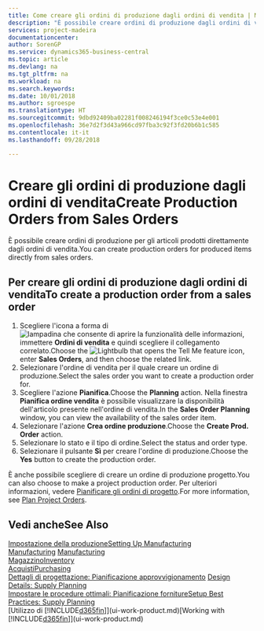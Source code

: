 ```yaml
---
title: Come creare gli ordini di produzione dagli ordini di vendita | Microsoft Docs
description: "È possibile creare ordini di produzione dagli ordini di vendita nell'area di applicazione Vendite e marketing."
services: project-madeira
documentationcenter: 
author: SorenGP
ms.service: dynamics365-business-central
ms.topic: article
ms.devlang: na
ms.tgt_pltfrm: na
ms.workload: na
ms.search.keywords: 
ms.date: 10/01/2018
ms.author: sgroespe
ms.translationtype: HT
ms.sourcegitcommit: 9dbd92409ba02281f008246194f3ce0c53e4e001
ms.openlocfilehash: 36e7d2f3d43a966cd97fba3c92f3fd20b6b1c585
ms.contentlocale: it-it
ms.lasthandoff: 09/28/2018

---
```

# <a name="create-production-orders-from-sales-orders"></a><span data-ttu-id="9cb0b-103">Creare gli ordini di produzione dagli ordini di vendita</span><span class="sxs-lookup"><span data-stu-id="9cb0b-103">Create Production Orders from Sales Orders</span></span>
<span data-ttu-id="9cb0b-104">È possibile creare ordini di produzione per gli articoli prodotti direttamente dagli ordini di vendita.</span><span class="sxs-lookup"><span data-stu-id="9cb0b-104">You can create production orders for produced items directly from sales orders.</span></span>  

## <a name="to-create-a-production-order-from-a-sales-order"></a><span data-ttu-id="9cb0b-105">Per creare gli ordini di produzione dagli ordini di vendita</span><span class="sxs-lookup"><span data-stu-id="9cb0b-105">To create a production order from a sales order</span></span>  

1.  <span data-ttu-id="9cb0b-106">Scegliere l'icona a forma di ![lampadina che consente di aprire la funzionalità delle informazioni](media/ui-search/search_small.png "Informazioni sull'operazione che si desidera eseguire"), immettere **Ordini di vendita** e quindi scegliere il collegamento correlato.</span><span class="sxs-lookup"><span data-stu-id="9cb0b-106">Choose the ![Lightbulb that opens the Tell Me feature](media/ui-search/search_small.png "Tell me what you want to do") icon, enter **Sales Orders**, and then choose the related link.</span></span>  
2.  <span data-ttu-id="9cb0b-107">Selezionare l'ordine di vendita per il quale creare un ordine di produzione.</span><span class="sxs-lookup"><span data-stu-id="9cb0b-107">Select the sales order you want to create a production order for.</span></span>  
3.  <span data-ttu-id="9cb0b-108">Scegliere l'azione **Pianifica**.</span><span class="sxs-lookup"><span data-stu-id="9cb0b-108">Choose the **Planning** action.</span></span> <span data-ttu-id="9cb0b-109">Nella finestra **Pianifica ordine vendita** è possibile visualizzare la disponibilità dell'articolo presente nell'ordine di vendita.</span><span class="sxs-lookup"><span data-stu-id="9cb0b-109">In the **Sales Order Planning** window, you can view the availability of the sales order item.</span></span>  
4.  <span data-ttu-id="9cb0b-110">Selezionare l'azione **Crea ordine produzione**.</span><span class="sxs-lookup"><span data-stu-id="9cb0b-110">Choose the **Create Prod. Order** action.</span></span>  
5.  <span data-ttu-id="9cb0b-111">Selezionare lo stato e il tipo di ordine.</span><span class="sxs-lookup"><span data-stu-id="9cb0b-111">Select the status and order type.</span></span>  
6.  <span data-ttu-id="9cb0b-112">Selezionare il pulsante **Sì** per creare l'ordine di produzione.</span><span class="sxs-lookup"><span data-stu-id="9cb0b-112">Choose the **Yes** button to create the production order.</span></span>

<span data-ttu-id="9cb0b-113">È anche possibile scegliere di creare un ordine di produzione progetto.</span><span class="sxs-lookup"><span data-stu-id="9cb0b-113">You can also choose to make a project production order.</span></span> <span data-ttu-id="9cb0b-114">Per ulteriori informazioni, vedere [Pianificare gli ordini di progetto](production-how-to-plan-project-orders.md).</span><span class="sxs-lookup"><span data-stu-id="9cb0b-114">For more information, see [Plan Project Orders](production-how-to-plan-project-orders.md).</span></span>   

## <a name="see-also"></a><span data-ttu-id="9cb0b-115">Vedi anche</span><span class="sxs-lookup"><span data-stu-id="9cb0b-115">See Also</span></span>  
[<span data-ttu-id="9cb0b-116">Impostazione della produzione</span><span class="sxs-lookup"><span data-stu-id="9cb0b-116">Setting Up Manufacturing</span></span>](production-configure-production-processes.md)  
<span data-ttu-id="9cb0b-117">[Manufacturing](production-manage-manufacturing.md)  </span><span class="sxs-lookup"><span data-stu-id="9cb0b-117">[Manufacturing](production-manage-manufacturing.md)  </span></span>  
[<span data-ttu-id="9cb0b-118">Magazzino</span><span class="sxs-lookup"><span data-stu-id="9cb0b-118">Inventory</span></span>](inventory-manage-inventory.md)  
[<span data-ttu-id="9cb0b-119">Acquisti</span><span class="sxs-lookup"><span data-stu-id="9cb0b-119">Purchasing</span></span>](purchasing-manage-purchasing.md)  
<span data-ttu-id="9cb0b-120">[Dettagli di progettazione: Pianificazione approvvigionamento](design-details-supply-planning.md) </span><span class="sxs-lookup"><span data-stu-id="9cb0b-120">[Design Details: Supply Planning](design-details-supply-planning.md) </span></span>  
[<span data-ttu-id="9cb0b-121">Impostare le procedure ottimali: Pianificazione forniture</span><span class="sxs-lookup"><span data-stu-id="9cb0b-121">Setup Best Practices: Supply Planning</span></span>](setup-best-practices-supply-planning.md)  
<span data-ttu-id="9cb0b-122">[Utilizzo di [!INCLUDE[d365fin](includes/d365fin_md.md)]](ui-work-product.md)</span><span class="sxs-lookup"><span data-stu-id="9cb0b-122">[Working with [!INCLUDE[d365fin](includes/d365fin_md.md)]](ui-work-product.md)</span></span>

